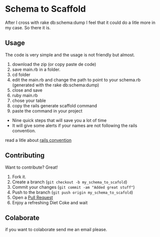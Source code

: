 Schema to Scaffold
==================

After I cross with rake db:schema:dump I feel that it could do a litle more in my case. So there it is.

Usage
-------

The code is very simple and the usage is not friendly but almost.

1. download the zip (or copy paste de code) 
2. save main.rb in a folder.
3. cd folder
4. edit the main.rb and change the path to point to your schema.rb  (generated with the rake db:schema:dump)
5. close and save
6. ruby main.rb 
7. chose your table
8. copy the rails generate scaffold command
9. paste the command in your project

* Nine quick steps that will save you a lot of time
* It will give some alerts if your names are not following the rails convention.

read a litle about [rails convention](http://itsignals.cascadia.com.au/?p=7) 

Contributing
------------

Want to contribute? Great!

1. Fork it.
2. Create a branch (`git checkout -b my_schema_to_scafold`)
3. Commit your changes (`git commit -am "Added great stuff"`)
4. Push to the branch (`git push origin my_schema_to_scafold`)
5. Open a [Pull Request][1]
6. Enjoy a refreshing Diet Coke and wait

[1]: http://github.com/frenesim/schema_to_scaffold/pulls

Colaborate
------------
if you want to colaborate send me an email please. 